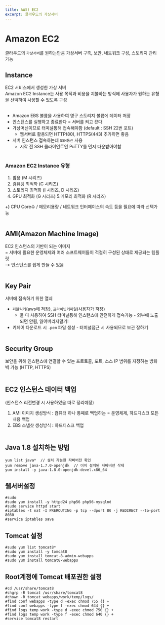 ```yaml
---
title: AWS) EC2
excerpt: 클라우드의 가상서버
---
```


# Amazon EC2
클라우드의 `가상서버`를 원하는만큼 가상서버 구축, 보안, 네트워크 구성, 스토리지 관리 가능

## Instance 
EC2 서비스에서 생성한 가상 서버    
Amazon EC2 Instance는 사용 목적과 비용을 지불하는 방식에 사용자가 원하는 유형을 선택하여 사용할 수 있도록 구성 <br/><br/>
- Amazon EBS 볼륨을 사용하여 영구 스토리지 볼륨에 데이터 저장
- 인스턴스를 실행하고 종료한다 = 서버를 켜고 끈다
- 가상머신이므로 터미널통해 접속해야함 (default : SSH 22번 포트) 
  - 웹서버로 활용되면 HTTP(80), HTTPS(443) 추가하면 좋음
- 서버 인스턴스 접속하는데 `SSH통신` 사용 
  - 시작 전 SSH 클라이언트인 PuTTY를 먼저 다운받아야함 <br/><br/>

### Amazon EC2 Instance 유형
1. 범용 (M 시리즈)
2. 컴퓨팅 최적화 (C 시리즈)
3. 스토리지 최적화 (I 시리즈, D 시리즈)
4. GPU 최적화 (G 시리즈)
5.메모리 최적화 (R 시리즈)   

+) CPU Core수 / 메모리용량 / 네트워크 인터페이스의 속도 등을 필요에 따라 선택가능 <br/><br/>

## AMI(Amazon Machine Image)
EC2 인스턴스의 기반이 되는 이미지   
= 서버에 필요한 운영체제와 여러 소프트웨어들이 적절히 구성된 상태로 제공되는 템플릿  
-> 인스턴스를 쉽게 만들 수 있음 <br/><br/>

## Key Pair 
서버에 접속하기 위한 열쇠
- `퍼블릭키`(aws에 저장), `프라이빗키파일`(사용자가 저장)   
  - 둘 다 사용하여 SSH 터미널통해 인스턴스에 안전하게 접속가능 - 외부에 노출되면 안됨, 잃어버리지말기!  
- 키페어 다운로드 시 `.pem` 파일 생성 - 터미널접근 시 사용되므로 보관 잘하기 <br/><br/>

## Security Group 
보안을 위해 인스턴스에 연결할 수 있는 프로토콜, 포트, 소스 IP 범위를 지정하는 방화벽 기능 (HTTP, HTTPS)  <br/><br/>

## EC2 인스턴스 데이터 백업
(인스턴스 리전변경 시 사용하였음 따로 정리예정)  
1. AMI 이미지 생성방식 : 컴퓨터 하나 통째로 백업하는 = 운영체제, 하드디스크 모든 내용 백업  
2. EBS 스냅샷 생성방식 : 하드디스크 백업 <br/><br/>


## Java 1.8 설치하는 방법
```
yum list java*  // 설치 가능한 자바버전 확인
yum remove java-1.7.0-openjdk  // 이미 설치된 자바버전 삭제
yum install -y java-1.8.0-openjdk-devel.x86_64
```

## 웹서버설정
```
#sudo   
#sudo yum install -y httpd24 php56 php56-mysqlnd  
#sudo service httpd start  
#iptables -t nat -I PREROUTING -p tcp --dport 80 -j REDIRECT --to-port 8080  
#service iptables save  
```

## Tomcat 설정
```
#sudo yum list tomcat8*  
#sudo yum install -y tomcat8  
#sudo yum install tomcat-8-admin-webapps  
#sudo yum install tomcat8-webapps  
```

## Root계정에 Tomcat 배포권한 설정
```
#cd /usr/share/tomcat8  
#chgrp -R tomcat /usr/share/tomcat8  
#chown -R tomcat webapps/work/temp/logs/  
#find conf webapps -type d -exec chmod 755 {} +  
#find conf webapps -type f -exec chmod 644 {} +  
#find logs temp work -type d -exec chmod 750 {} +  
#find logs temp work -type f -exec chmod 640 {} +  
#service tomcat8 restart
``` 
<br/>
